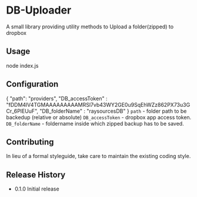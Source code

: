 DB-Uploader
=========

A small library providing utility methods to Upload a folder(zipped) to dropbox

## Usage

  node index.js

## Configuration

{
  "path": "providers",
  "DB_accessToken" : "fDDM4lV4TGMAAAAAAAAAMRSl7vb43WY2GE0u9SqEhWZz862PX73u3GCr_6PlEUuF",
  "DB_folderName" : "raysourcesDB"
}
 `path` - folder path to be backedup (relative or absolute)
 `DB_accessToken` - dropbox app access token.
 `DB_folderName` - foldername inside which zipped backup has to be saved.

## Contributing

In lieu of a formal styleguide, take care to maintain the existing coding style.

## Release History

* 0.1.0 Initial release
